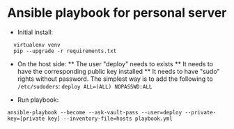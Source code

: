 Ansible playbook for personal server
===

* Initial install:
```
  virtualenv venv
  pip --upgrade -r requirements.txt
```

* On the host side:
** The user "deploy" needs to exists
** It needs to have the corresponding public key installed
** It needs to have "sudo" rights without password. The simplest way is to add the following to `/etc/sudoders`: `deploy ALL=(ALL) NOPASSWD:ALL`

* Run playbook:
```
ansible-playbook --become --ask-vault-pass --user=deploy --private-key=[private key] --inventory-file=hosts playbook.yml
```

